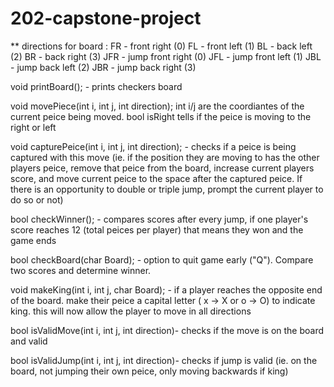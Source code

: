 # 202-capstone-project

** directions for board :
FR - front right (0)
FL - front left  (1)
BL - back left   (2)
BR - back right  (3)
JFR - jump front right (0)
JFL - jump front left (1)
JBL - jump back left (2)
JBR - jump back right (3)


void printBoard(); - prints checkers board 

void movePiece(int i, int j, int direction); int i/j are the coordiantes of the current peice being moved. bool isRight tells if the peice is moving to the right or left

void capturePeice(int i, int j, int direction); - checks if a peice is being captured with this move (ie. if the position they are moving to has the other players peice, remove that peice from the board, increase current players score, and move current peice to the space after the captured peice. If there is an opportunity to double or triple jump, prompt the current player to do so or not)

bool checkWinner(); - compares scores after every jump, if one player's score reaches 12 (total peices per player) that means they won and the game ends

bool checkBoard(char Board); - option to quit game early ("Q"). Compare two scores and determine winner.

void makeKing(int i, int j, char Board); - if a player reaches the opposite end of the board. make their peice a capital letter ( x -> X or o -> O) to indicate king. this will now allow the player to move in all directions

bool isValidMove(int i, int j, int direction)- checks if the move is on the board and valid

bool isValidJump(int i, int j, int direction)- checks if jump is valid (ie. on the board, not jumping their own peice, only moving backwards if king)



